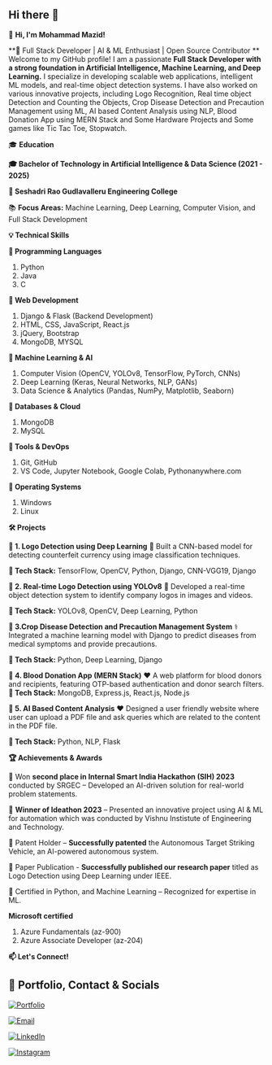 ## Hi there 👋

👋 **Hi, I'm Mohammad Mazid!**

**🚀 Full Stack Developer | AI & ML Enthusiast | Open Source Contributor
**
Welcome to my GitHub profile! I am a passionate **Full Stack Developer with a strong foundation in Artificial Intelligence, Machine Learning, and Deep Learning.** 
I specialize in developing scalable web applications, intelligent ML models, and real-time object detection systems. I have also worked on various innovative projects, 
including Logo Recognition, Real time object Detection and Counting the Objects, Crop Disease Detection and Precaution Management using ML, AI based Content Analysis using NLP, Blood Donation App using MERN Stack and Some Hardware Projects and Some games like Tic Tac Toe, Stopwatch.


🎓 **Education**

**🎓 Bachelor of Technology in Artificial Intelligence & Data Science (2021 - 2025)**

**📍 Seshadri Rao Gudlavalleru Engineering College**

📚 **Focus Areas:** Machine Learning, Deep Learning, Computer Vision, and Full Stack Development


**💡 Technical Skills**

**🔹 Programming Languages**

1. Python 
2. Java
3. C

**🔹 Web Development**

1. Django & Flask (Backend Development)
2. HTML, CSS, JavaScript, React.js
3. jQuery, Bootstrap
4. MongoDB, MYSQL

**🔹 Machine Learning & AI**

1. Computer Vision (OpenCV, YOLOv8, TensorFlow, PyTorch, CNNs)
2. Deep Learning (Keras, Neural Networks, NLP, GANs)
3. Data Science & Analytics (Pandas, NumPy, Matplotlib, Seaborn)

**🔹 Databases & Cloud**

1. MongoDB
2. MySQL


**🔹 Tools & DevOps**

1. Git, GitHub
2. VS Code, Jupyter Notebook, Google Colab, Pythonanywhere.com

**🔹 Operating Systems**

1. Windows
2. Linux


**🛠 Projects**

**🔹 1. Logo Detection using Deep Learning**
📝 Built a CNN-based model for detecting counterfeit currency using image classification techniques.

**🔧 Tech Stack:** TensorFlow, OpenCV, Python, Django, CNN-VGG19, Django

**🔹 2. Real-time Logo Detection using YOLOv8**
📸 Developed a real-time object detection system to identify company logos in images and videos.

**🔧 Tech Stack:** YOLOv8, OpenCV, Deep Learning, Python

**🔹 3.Crop Disease Detection and Precaution Management System**
⚕️ Integrated a machine learning model with Django to predict diseases from medical symptoms and provide precautions.

**🔧 Tech Stack:** Python, Deep Learning, Django

**🔹 4. Blood Donation App (MERN Stack)**
❤️ A web platform for blood donors and recipients, featuring OTP-based authentication and donor search filters.
**🔧 Tech Stack:** MongoDB, Express.js, React.js, Node.js

**🔹 5. AI Based Content Analysis**
❤️ Designed a user friendly website where user can upload a PDF file and ask queries which are related to the content in the PDF file. 

**🔧 Tech Stack:** Python, NLP, Flask


**🏆 Achievements & Awards**

🏅 Won **second place in Internal Smart India Hackathon (SIH) 2023** conducted by SRGEC – Developed an AI-driven solution for real-world problem statements.

🏅 **Winner of Ideathon 2023** – Presented an innovative project using AI & ML for automation which was conducted by Vishnu Instistute of Engineering and Technology.

🏅 Patent Holder – **Successfully patented** the Autonomous Target Striking Vehicle, an AI-powered autonomous system.

🏅 Paper Publication - **Successfully published our research paper** titled as Logo Detection using Deep Learning under IEEE.

🏅 Certified in Python, and Machine Learning – Recognized for expertise in ML.

**Microsoft certified**
1. Azure Fundamentals (az-900)
2. Azure Associate Developer (az-204)


**📫 Let's Connect!**

## 💼 Portfolio, Contact & Socials  

[![Portfolio](https://img.shields.io/badge/🌐-Portfolio-blue)](http://mazidmohammad.pythonanywhere.com)  

[![Email](https://img.shields.io/badge/📧-Email-red)](mailto:mazidmd750@gmail.com)  

[![LinkedIn](https://img.shields.io/badge/🔗-LinkedIn-blue?style=flat&logo=linkedin)](https://www.linkedin.com/in/mohammadmazid)  

[![Instagram](https://img.shields.io/badge/Instagram-%23E4405F.svg?style=for-the-badge&logo=instagram&logoColor=white)](https://www.instagram.com/immazid_786/)








